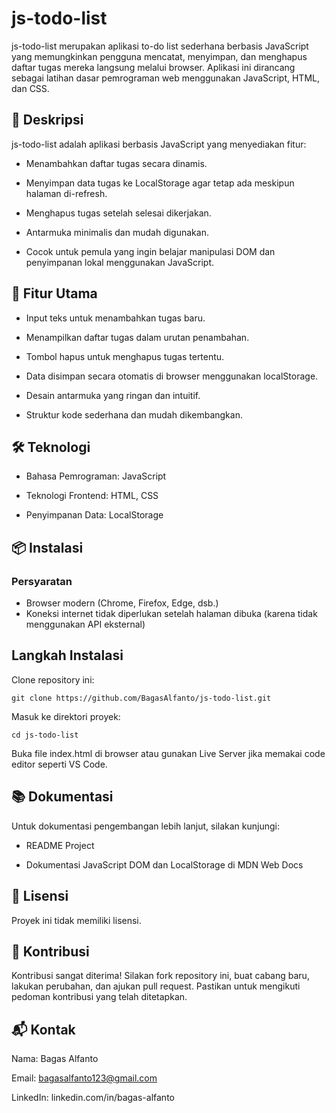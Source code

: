 # js-todo-list
js-todo-list merupakan aplikasi to-do list sederhana berbasis JavaScript yang memungkinkan pengguna mencatat, menyimpan, dan menghapus daftar tugas mereka langsung melalui browser. Aplikasi ini dirancang sebagai latihan dasar pemrograman web menggunakan JavaScript, HTML, dan CSS.

## 📌 Deskripsi
js-todo-list adalah aplikasi berbasis JavaScript yang menyediakan fitur:

- Menambahkan daftar tugas secara dinamis.

- Menyimpan data tugas ke LocalStorage agar tetap ada meskipun halaman di-refresh.

- Menghapus tugas setelah selesai dikerjakan.

- Antarmuka minimalis dan mudah digunakan.

- Cocok untuk pemula yang ingin belajar manipulasi DOM dan penyimpanan lokal menggunakan JavaScript.

## 🚀 Fitur Utama
- Input teks untuk menambahkan tugas baru.

- Menampilkan daftar tugas dalam urutan penambahan.

- Tombol hapus untuk menghapus tugas tertentu.

- Data disimpan secara otomatis di browser menggunakan localStorage.

- Desain antarmuka yang ringan dan intuitif.

- Struktur kode sederhana dan mudah dikembangkan.

## 🛠️ Teknologi

- Bahasa Pemrograman: JavaScript

- Teknologi Frontend: HTML, CSS

- Penyimpanan Data: LocalStorage

## 📦 Instalasi
### Persyaratan
- Browser modern (Chrome, Firefox, Edge, dsb.)
- Koneksi internet tidak diperlukan setelah halaman dibuka (karena tidak menggunakan API eksternal)

## Langkah Instalasi
Clone repository ini:
```
git clone https://github.com/BagasAlfanto/js-todo-list.git
```

Masuk ke direktori proyek:
```
cd js-todo-list
```

Buka file index.html di browser atau gunakan Live Server jika memakai code editor seperti VS Code.

## 📚 Dokumentasi
Untuk dokumentasi pengembangan lebih lanjut, silakan kunjungi:

- README Project

- Dokumentasi JavaScript DOM dan LocalStorage di MDN Web Docs

## 📄 Lisensi
Proyek ini tidak memiliki lisensi.

## 🤝 Kontribusi
Kontribusi sangat diterima! Silakan fork repository ini, buat cabang baru, lakukan perubahan, dan ajukan pull request.
Pastikan untuk mengikuti pedoman kontribusi yang telah ditetapkan.

## 📬 Kontak
Nama: Bagas Alfanto

Email: bagasalfanto123@gmail.com

LinkedIn: linkedin.com/in/bagas-alfanto

